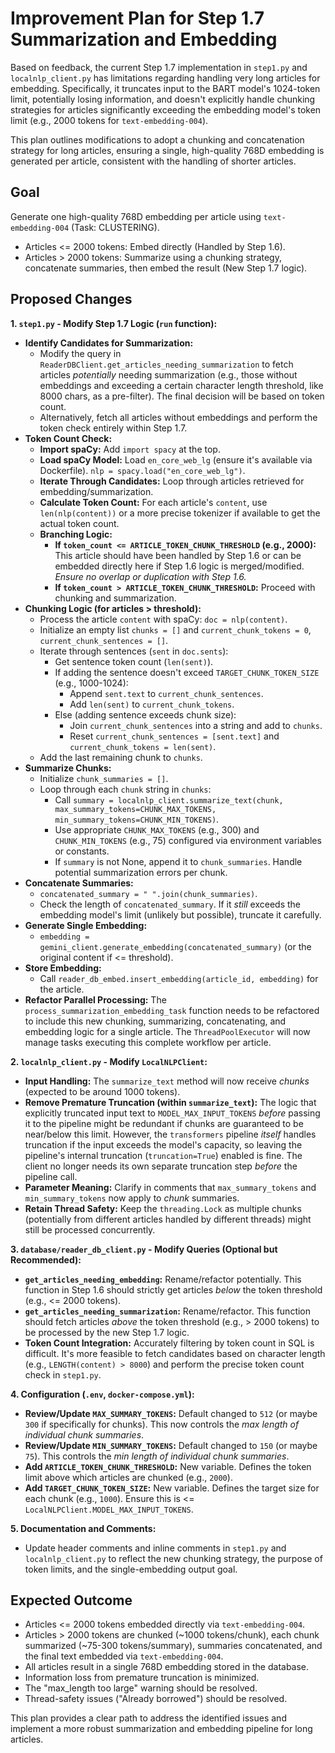 # Improvement Plan for Step 1.7 Summarization and Embedding

Based on feedback, the current Step 1.7 implementation in `step1.py` and `localnlp_client.py` has limitations regarding handling very long articles for embedding. Specifically, it truncates input to the BART model's 1024-token limit, potentially losing information, and doesn't explicitly handle chunking strategies for articles significantly exceeding the embedding model's token limit (e.g., 2000 tokens for `text-embedding-004`).

This plan outlines modifications to adopt a chunking and concatenation strategy for long articles, ensuring a single, high-quality 768D embedding is generated per article, consistent with the handling of shorter articles.

## Goal

Generate one high-quality 768D embedding per article using `text-embedding-004` (Task: CLUSTERING).

- Articles <= 2000 tokens: Embed directly (Handled by Step 1.6).
- Articles > 2000 tokens: Summarize using a chunking strategy, concatenate summaries, then embed the result (New Step 1.7 logic).

## Proposed Changes

**1. `step1.py` - Modify Step 1.7 Logic (`run` function):**

- **Identify Candidates for Summarization:**
  - Modify the query in `ReaderDBClient.get_articles_needing_summarization` to fetch articles _potentially_ needing summarization (e.g., those without embeddings and exceeding a certain character length threshold, like 8000 chars, as a pre-filter). The final decision will be based on token count.
  - Alternatively, fetch all articles without embeddings and perform the token check entirely within Step 1.7.
- **Token Count Check:**
  - **Import spaCy:** Add `import spacy` at the top.
  - **Load spaCy Model:** Load `en_core_web_lg` (ensure it's available via Dockerfile). `nlp = spacy.load("en_core_web_lg")`.
  - **Iterate Through Candidates:** Loop through articles retrieved for embedding/summarization.
  - **Calculate Token Count:** For each article's `content`, use `len(nlp(content))` or a more precise tokenizer if available to get the actual token count.
  - **Branching Logic:**
    - **If `token_count <= ARTICLE_TOKEN_CHUNK_THRESHOLD` (e.g., 2000):** This article should have been handled by Step 1.6 or can be embedded directly here if Step 1.6 logic is merged/modified. _Ensure no overlap or duplication with Step 1.6._
    - **If `token_count > ARTICLE_TOKEN_CHUNK_THRESHOLD`:** Proceed with chunking and summarization.
- **Chunking Logic (for articles > threshold):**
  - Process the article `content` with spaCy: `doc = nlp(content)`.
  - Initialize an empty list `chunks = []` and `current_chunk_tokens = 0`, `current_chunk_sentences = []`.
  - Iterate through sentences (`sent` in `doc.sents`):
    - Get sentence token count (`len(sent)`).
    - If adding the sentence doesn't exceed `TARGET_CHUNK_TOKEN_SIZE` (e.g., 1000-1024):
      - Append `sent.text` to `current_chunk_sentences`.
      - Add `len(sent)` to `current_chunk_tokens`.
    - Else (adding sentence exceeds chunk size):
      - Join `current_chunk_sentences` into a string and add to `chunks`.
      - Reset `current_chunk_sentences = [sent.text]` and `current_chunk_tokens = len(sent)`.
  - Add the last remaining chunk to `chunks`.
- **Summarize Chunks:**
  - Initialize `chunk_summaries = []`.
  - Loop through each `chunk` string in `chunks`:
    - Call `summary = localnlp_client.summarize_text(chunk, max_summary_tokens=CHUNK_MAX_TOKENS, min_summary_tokens=CHUNK_MIN_TOKENS)`.
    - Use appropriate `CHUNK_MAX_TOKENS` (e.g., 300) and `CHUNK_MIN_TOKENS` (e.g., 75) configured via environment variables or constants.
    - If `summary` is not None, append it to `chunk_summaries`. Handle potential summarization errors per chunk.
- **Concatenate Summaries:**
  - `concatenated_summary = " ".join(chunk_summaries)`.
  - Check the length of `concatenated_summary`. If it _still_ exceeds the embedding model's limit (unlikely but possible), truncate it carefully.
- **Generate Single Embedding:**
  - `embedding = gemini_client.generate_embedding(concatenated_summary)` (or the original content if <= threshold).
- **Store Embedding:**
  - Call `reader_db_embed.insert_embedding(article_id, embedding)` for the article.
- **Refactor Parallel Processing:** The `process_summarization_embedding_task` function needs to be refactored to include this new chunking, summarizing, concatenating, and embedding logic for a single article. The `ThreadPoolExecutor` will now manage tasks executing this complete workflow per article.

**2. `localnlp_client.py` - Modify `LocalNLPClient`:**

- **Input Handling:** The `summarize_text` method will now receive _chunks_ (expected to be around 1000 tokens).
- **Remove Premature Truncation (within `summarize_text`):** The logic that explicitly truncated input text to `MODEL_MAX_INPUT_TOKENS` _before_ passing it to the pipeline might be redundant if chunks are guaranteed to be near/below this limit. However, the `transformers` pipeline _itself_ handles truncation if the input exceeds the model's capacity, so leaving the pipeline's internal truncation (`truncation=True`) enabled is fine. The client no longer needs its own separate truncation step _before_ the pipeline call.
- **Parameter Meaning:** Clarify in comments that `max_summary_tokens` and `min_summary_tokens` now apply to _chunk_ summaries.
- **Retain Thread Safety:** Keep the `threading.Lock` as multiple chunks (potentially from different articles handled by different threads) might still be processed concurrently.

**3. `database/reader_db_client.py` - Modify Queries (Optional but Recommended):**

- **`get_articles_needing_embedding`:** Rename/refactor potentially. This function in Step 1.6 should strictly get articles _below_ the token threshold (e.g., <= 2000 tokens).
- **`get_articles_needing_summarization`:** Rename/refactor. This function should fetch articles _above_ the token threshold (e.g., > 2000 tokens) to be processed by the new Step 1.7 logic.
- **Token Count Integration:** Accurately filtering by token count in SQL is difficult. It's more feasible to fetch candidates based on character length (e.g., `LENGTH(content) > 8000`) and perform the precise token count check in `step1.py`.

**4. Configuration (`.env`, `docker-compose.yml`):**

- **Review/Update `MAX_SUMMARY_TOKENS`:** Default changed to `512` (or maybe `300` if specifically for chunks). This now controls the _max length of individual chunk summaries_.
- **Review/Update `MIN_SUMMARY_TOKENS`:** Default changed to `150` (or maybe `75`). This controls the _min length of individual chunk summaries_.
- **Add `ARTICLE_TOKEN_CHUNK_THRESHOLD`:** New variable. Defines the token limit above which articles are chunked (e.g., `2000`).
- **Add `TARGET_CHUNK_TOKEN_SIZE`:** New variable. Defines the target size for each chunk (e.g., `1000`). Ensure this is <= `LocalNLPClient.MODEL_MAX_INPUT_TOKENS`.

**5. Documentation and Comments:**

- Update header comments and inline comments in `step1.py` and `localnlp_client.py` to reflect the new chunking strategy, the purpose of token limits, and the single-embedding output goal.

## Expected Outcome

- Articles <= 2000 tokens embedded directly via `text-embedding-004`.
- Articles > 2000 tokens are chunked (~1000 tokens/chunk), each chunk summarized (~75-300 tokens/summary), summaries concatenated, and the final text embedded via `text-embedding-004`.
- All articles result in a single 768D embedding stored in the database.
- Information loss from premature truncation is minimized.
- The "max_length too large" warning should be resolved.
- Thread-safety issues ("Already borrowed") should be resolved.

This plan provides a clear path to address the identified issues and implement a more robust summarization and embedding pipeline for long articles.
